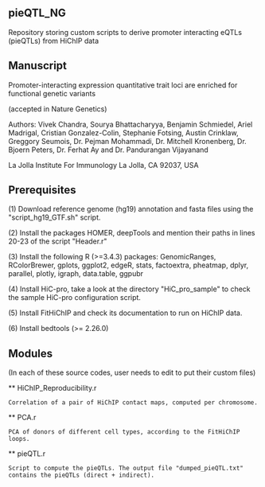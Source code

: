 pieQTL_NG
-----------

Repository storing custom scripts to derive promoter interacting eQTLs (pieQTLs) from HiChIP data

Manuscript
-----------

Promoter-interacting expression quantitative trait loci are enriched for functional genetic variants

(accepted in Nature Genetics)

Authors: Vivek Chandra, Sourya Bhattacharyya, Benjamin Schmiedel, Ariel Madrigal, Cristian Gonzalez-Colin, Stephanie Fotsing, Austin Crinklaw, Greggory Seumois, Dr. Pejman Mohammadi, Dr. Mitchell Kronenberg, Dr. Bjoern Peters, Dr. Ferhat Ay and Dr. Pandurangan Vijayanand

La Jolla Institute For Immunology
La Jolla, CA 92037, USA

Prerequisites
--------------

(1) Download reference genome (hg19) annotation and fasta files using the "script_hg19_GTF.sh" script.

(2) Install the packages HOMER, deepTools and mention their paths in lines 20-23 of the script "Header.r"

(3) Install the following R (>=3.4.3) packages: GenomicRanges, RColorBrewer, gplots, ggplot2, edgeR, stats, factoextra, pheatmap, dplyr, parallel, plotly, igraph, data.table, ggpubr

(4) Install HiC-pro, take a look at the directory "HiC_pro_sample" to check the sample HiC-pro configuration script.

(5) Install FitHiChIP and check its documentation to run on HiChIP data. 

(6) Install bedtools (>= 2.26.0)


Modules
---------

(In each of these source codes, user needs to edit to put their custom files)

** HiChIP_Reproducibility.r

	Correlation of a pair of HiChIP contact maps, computed per chromosome.

** PCA.r	

	PCA of donors of different cell types, according to the FitHiChIP loops.

** pieQTL.r	

	Script to compute the pieQTLs. The output file "dumped_pieQTL.txt" contains the pieQTLs (direct + indirect).





